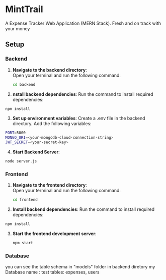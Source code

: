 # MintTrail
A Expense Tracker Web Application (MERN Stack).   Fresh and on track with your money

## Setup  

### Backend  

1. **Navigate to the backend directory**:  
   Open your terminal and run the following command:
   ```bash
   cd backend
   ```
   
2. **nstall backend dependencies**:
Run the command to install required dependencies:

``` bash
npm install
```
3. **Set up environment variables**:
Create a .env file in the backend directory.
Add the following variables:
``` bash
PORT=5000
MONGO_URI=<your-mongodb-cloud-connection-string>
JWT_SECRET=<your-secret-key>
```
4. **Start Backend Server**:
```bash
node server.js
```


### Frontend

1. **Navigate to the frontend directory**:  
   Open your terminal and run the following command:
   ```bash
   cd frontend
   ```
   
2. **Install backend dependencies**:
Run the command to install required dependencies:

``` bash
npm install
```
3. **Start the frontend development server**:
   ``` bash
   npm start
   ```


### Database
you can see the table schema in "models" folder in backend diretory
my Database name : test
tables: expenses, users
